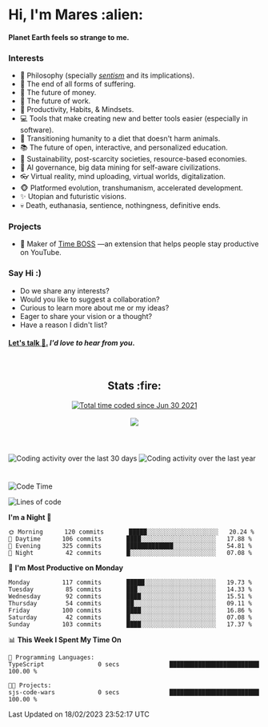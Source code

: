<h1>Hi, I'm Mares :alien:</h1>

#### Planet Earth feels so strange to me.

### **Interests**

- 🌊 Philosophy (specially [_sentism_][sentismmedium] and its implications).
- 🎯 The end of all forms of suffering.
- 💸 The future of money.
- 💼 The future of work.
- 🧠 Productivity, Habits, & Mindsets.
- 💻 Tools that make creating new and better tools easier (especially in software).
- 🥗 Transitioning humanity to a diet that doesn't harm animals.
- 📚 The future of open, interactive, and personalized education.
- 🌱 Sustainability, post-scarcity societies, resource-based economies.
- 🤖 AI governance, big data mining for self-aware civilizations.
- 👓 Virtual reality, mind uploading, virtual worlds, digitalization.
- 🐵 Platformed evolution, transhumanism, accelerated development.
- ✨ Utopian and futuristic visions.
- 💀 Death, euthanasia, sentience, nothingness, definitive ends.


### **Projects**

<!--
- ⚡ Building [Nemesis](https://chrome.google.com/webstore/detail/nemesis-%E2%80%93-humane-design-f/blfbbifgjgikekfochleknjcopefifgo?hl=en) —an extension that neutralizes the addictive UI patterns of social media.
-->
- 💎 Maker of [Time BOSS](https://chrome.google.com/webstore/detail/time-boss/jgdbocfilggfapdpgpnidfaoiddjbiab?hl=en-US) —an extension that helps people stay productive on YouTube.


### **Say Hi :)**

- Do we share any interests?
- Would you like to suggest a collaboration?
- Curious to learn more about me or my ideas?
- Eager to share your vision or a thought?
- Have a reason I didn't list?

#### [Let's talk :wave:.](mailto:mareszhar@gmail.com) _I'd love to hear from you_.

[sentismmedium]: https://medium.com/@mareszhar/born-a-prisoner-a-reflection-about-life-its-struggles-and-a-plan-to-escape-d8566ce9b026

<br>

<h2 align="center">Stats :fire:</h2>

<div align="center">
  <a href="https://wakatime.com/@cfdc0e0d-4860-4b62-9ff0-cb659185525e">
    <img src="https://wakatime.com/badge/user/cfdc0e0d-4860-4b62-9ff0-cb659185525e.svg" alt="Total time coded since Jun 30 2021" />
  </a>
</div>

<br>

<!-- 
Add or remove this: 
&dates=B1AAB3FF 
...or this...
&date_format=M%20j%5B%2C%20Y%5D
from the *streak stats URL below* if they get bugged and aren't updating: 
-->

<div align="center">
  <img src="https://github-readme-streak-stats.herokuapp.com?user=mareszhar&theme=black-ice&hide_border=true&stroke=FFFFFF15&ring=DF8FFE&fire=DF8FFE&currStreakLabel=DF8FFE&background=1A232A&currStreakNum=86FFAB&dates=B1AAB3FF&date_format=M%20j%5B%2C%20Y%5D">
</div>

<br>

<!-- 
The Widget Below seems to be broken.
Pending: Review if the original repo is still available...
<img src="https://activity-graph.herokuapp.com/graph?username=mareszhar&theme=nord&bg_color=00000000&color=979797&line=DF8FFE&point=00000000&area=true&hide_border=true">

<br> -->

<h1></h1>

<img src="https://wakatime.com/share/@mares/5df0ff02-9c79-41b4-b540-51dc9c65a57b.svg" alt="Coding activity over the last 30 days" />
<img src="https://wakatime.com/share/@mares/ea89ba71-f374-40af-930c-e0655909fe37.svg" alt="Coding activity over the last year" />

<h1></h1>

<!--START_SECTION:waka-->
![Code Time](http://img.shields.io/badge/Code%20Time-636%20hrs%2048%20mins-blue)

![Lines of code](https://img.shields.io/badge/From%20Hello%20World%20I%27ve%20Written-777%20Thousand%20lines%20of%20code-blue)

**I'm a Night 🦉** 

```text
🌞 Morning      120 commits       █████░░░░░░░░░░░░░░░░░░░░   20.24 % 
🌆 Daytime      106 commits       ████░░░░░░░░░░░░░░░░░░░░░   17.88 % 
🌃 Evening      325 commits       █████████████░░░░░░░░░░░░   54.81 % 
🌙 Night         42 commits       █░░░░░░░░░░░░░░░░░░░░░░░░   07.08 % 

```
📅 **I'm Most Productive on Monday** 

```text
Monday         117 commits       █████░░░░░░░░░░░░░░░░░░░░   19.73 % 
Tuesday         85 commits       ███░░░░░░░░░░░░░░░░░░░░░░   14.33 % 
Wednesday       92 commits       ████░░░░░░░░░░░░░░░░░░░░░   15.51 % 
Thursday        54 commits       ██░░░░░░░░░░░░░░░░░░░░░░░   09.11 % 
Friday         100 commits       ████░░░░░░░░░░░░░░░░░░░░░   16.86 % 
Saturday        42 commits       █░░░░░░░░░░░░░░░░░░░░░░░░   07.08 % 
Sunday         103 commits       ████░░░░░░░░░░░░░░░░░░░░░   17.37 % 

```


📊 **This Week I Spent My Time On** 

```text
💬 Programming Languages: 
TypeScript               0 secs              █████████████████████████   100.00 % 

🐱‍💻 Projects: 
sjs-code-wars            0 secs              █████████████████████████   100.00 % 

```


 Last Updated on 18/02/2023 23:52:17 UTC
<!--END_SECTION:waka-->
